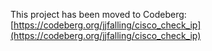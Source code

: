 This project has been moved to Codeberg: [https://codeberg.org/jjfalling/cisco_check_ip](https://codeberg.org/jjfalling/cisco_check_ip)
